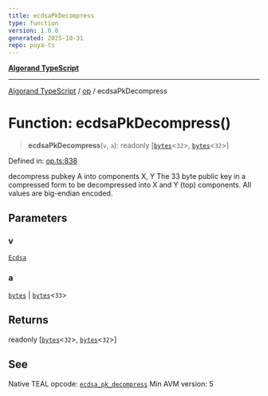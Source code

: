 ```yaml
---
title: ecdsaPkDecompress
type: function
version: 1.0.0
generated: 2025-10-31
repo: puya-ts
---
```

[**Algorand TypeScript**](../../README.md)

***

[Algorand TypeScript](../../modules.md) / [op](../README.md) / ecdsaPkDecompress

# Function: ecdsaPkDecompress()

> **ecdsaPkDecompress**(`v`, `a`): readonly \[[`bytes`](../../index/type-aliases/bytes.md)\<`32`\>, [`bytes`](../../index/type-aliases/bytes.md)\<`32`\>\]

Defined in: [op.ts:838](https://github.com/algorandfoundation/puya-ts/blob/main/packages/algo-ts/src/op.ts#L838)

decompress pubkey A into components X, Y
The 33 byte public key in a compressed form to be decompressed into X and Y (top) components. All values are big-endian encoded.

## Parameters

### v

[`Ecdsa`](../enumerations/Ecdsa.md)

### a

[`bytes`](../../index/type-aliases/bytes.md) | [`bytes`](../../index/type-aliases/bytes.md)\<`33`\>

## Returns

readonly \[[`bytes`](../../index/type-aliases/bytes.md)\<`32`\>, [`bytes`](../../index/type-aliases/bytes.md)\<`32`\>\]

## See

Native TEAL opcode: [`ecdsa_pk_decompress`](https://dev.algorand.co/reference/algorand-teal/opcodes#ecdsa_pk_decompress)
Min AVM version: 5
